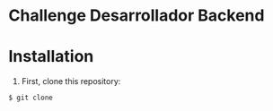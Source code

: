 # Challenge Desarrollador Backend

# Installation

1. First, clone this repository:

```bash
$ git clone 
```
